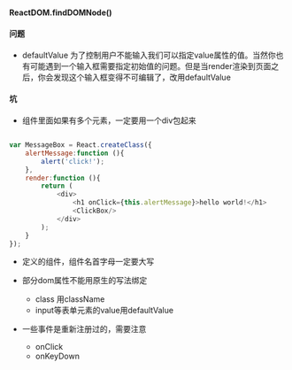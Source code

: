 #### ReactDOM.findDOMNode()


#### 问题

- defaultValue  为了控制用户不能输入我们可以指定value属性的值。当然你也有可能遇到一个输入框需要指定初始值的问题。但是当render渲染到页面之后，你会发现这个输入框变得不可编辑了，改用defaultValue



#### 坑

- 组件里面如果有多个元素，一定要用一个div包起来

``` js

var MessageBox = React.createClass({
    alertMessage:function (){
        alert('click!');
    },
    render:function (){
        return (
            <div>
                <h1 onClick={this.alertMessage}>hello world!</h1>
                <ClickBox/>
            </div>
        );
    }
});

```

- 定义的组件，组件名首字母一定要大写

- 部分dom属性不能用原生的写法绑定
    + class 用className
    + input等表单元素的value用defaultValue

- 一些事件是重新注册过的，需要注意
    + onClick
    + onKeyDown







